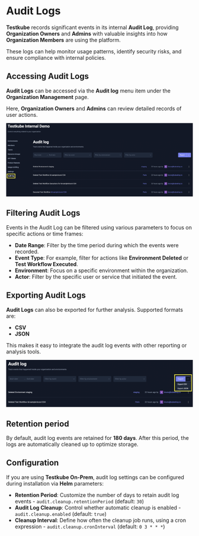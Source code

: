 # Audit Logs

**Testkube** records significant events in its internal **Audit Log**, 
providing **Organization Owners** and **Admins** with valuable insights into 
how **Organization Members** are using the platform.

These logs can help monitor usage patterns, identify security risks, and ensure compliance with internal policies.

## Accessing Audit Logs

**Audit Logs** can be accessed via the **Audit log** menu item under the **Organization Management** page.

Here, **Organization Owners** and **Admins** can review detailed records of user actions.

![Audit log](../../img/audit-log.png "Audit log")

## Filtering Audit Logs

Events in the Audit Log can be filtered using various parameters to focus on specific actions or time frames:
* **Date Range**: Filter by the time period during which the events were recorded.
* **Event Type**: For example, filter for actions like **Environment Deleted** or **Test Workflow Executed**.
* **Environment**: Focus on a specific environment within the organization.
* **Actor**: Filter by the specific user or service that initiated the event.

## Exporting Audit Logs

**Audit Logs** can also be exported for further analysis. Supported formats are:
* **CSV**
* **JSON**

This makes it easy to integrate the audit log events with other reporting or analysis tools.

![Export Audit Logs](../../img/audit-log-export.png "Export Audit Logs")

## Retention period

By default, audit log events are retained for **180 days**. After this period, the logs are automatically cleaned up to optimize storage.

## Configuration

If you are using **Testkube On-Prem**, audit log settings can be configured during installation via **Helm** parameters:
* **Retention Period**: Customize the number of days to retain audit log events - `audit.cleanup.retentionPeriod` (default: `30`)
* **Audit Log Cleanup**: Control whether automatic cleanup is enabled - `audit.cleanup.enabled` (default: `true`)
* **Cleanup Interval**: Define how often the cleanup job runs, using a cron expression - `audit.cleanup.cronInterval` (default: `0 3 * * *`)